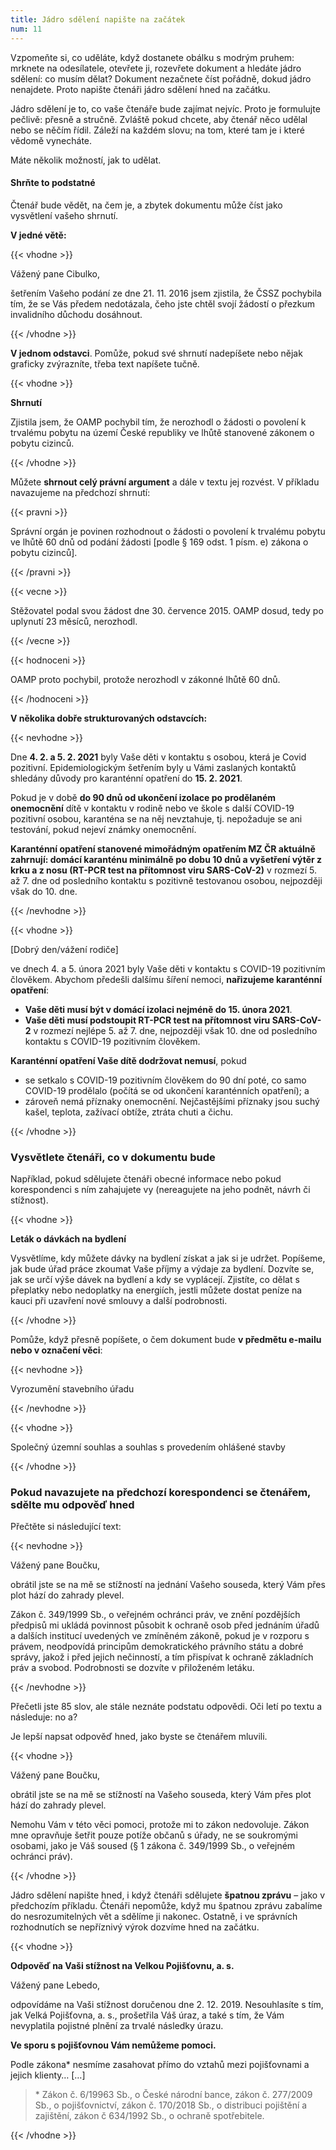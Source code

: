 ```yaml
---
title: Jádro sdělení napište na začátek
num: 11
---
```

Vzpomeňte si, co uděláte, když dostanete obálku s modrým pruhem: mrknete na odesílatele, otevřete ji, rozevřete dokument a hledáte jádro sdělení: co musím dělat? Dokument nezačnete číst pořádně, dokud jádro nenajdete. Proto napište čtenáři jádro sdělení hned na začátku.

Jádro sdělení je to, co vaše čtenáře bude zajímat nejvíc. Proto je formulujte pečlivě: přesně a stručně. Zvláště pokud chcete, aby čtenář něco udělal nebo se něčím řídil. Záleží na každém slovu; na tom, které tam je i které vědomě vynecháte.

Máte několik možností, jak to udělat.

#### Shrňte to podstatné

Čtenář bude vědět, na čem je, a zbytek dokumentu může číst jako vysvětlení vašeho shrnutí.

**V jedné větě:**

{{< vhodne >}}

Vážený pane Cibulko,

šetřením Vašeho podání ze dne 21. 11. 2016 jsem zjistila, že ČSSZ pochybila tím, že se Vás předem nedotázala, čeho jste chtěl svojí žádostí o přezkum invalidního důchodu dosáhnout.

{{< /vhodne >}}

**V jednom odstavci**. Pomůže, pokud své shrnutí nadepíšete nebo nějak graficky zvýrazníte, třeba text napíšete tučně.

{{< vhodne >}}

**Shrnutí**

Zjistila jsem, že OAMP pochybil tím, že nerozhodl o žádosti o povolení k trvalému pobytu na území České republiky ve lhůtě stanovené zákonem o pobytu cizinců.

{{< /vhodne >}}

Můžete **shrnout celý právní argument** a dále v textu jej rozvést. V příkladu navazujeme na předchozí shrnutí:

{{< pravni >}}

Správní orgán je povinen rozhodnout o žádosti o povolení k trvalému pobytu ve lhůtě 60 dnů od podání žádosti \[podle § 169 odst. 1 písm. e) zákona o pobytu cizinců].

{{< /pravni >}}

{{< vecne >}}

Stěžovatel podal svou žádost dne 30. července 2015. OAMP dosud, tedy po uplynutí 23 měsíců, nerozhodl.

{{< /vecne >}}

{{< hodnoceni >}}

OAMP proto pochybil, protože nerozhodl v zákonné lhůtě 60 dnů.

{{< /hodnoceni >}}

**V několika dobře strukturovaných odstavcích:**

{{< nevhodne >}}

Dne **4. 2. a 5. 2. 2021** byly Vaše děti v kontaktu s osobou, která je Covid pozitivní. Epidemiologickým šetřením byly u Vámi zaslaných kontaktů shledány důvody pro karanténní opatření do **15. 2. 2021**.

Pokud je v době **do 90 dnů od ukončení izolace po prodělaném onemocnění** dítě v kontaktu v rodině nebo ve škole s další COVID-19 pozitivní osobou, karanténa se na něj nevztahuje, tj. nepožaduje se ani testování, pokud nejeví známky onemocnění.

**Karanténní opatření stanovené mimořádným opatřením MZ ČR aktuálně zahrnují: domácí karanténu minimálně po dobu 10 dnů a vyšetření výtěr z krku a z nosu (RT-PCR test na přítomnost viru SARS-CoV-2)** v rozmezí 5. až 7. dne od posledního kontaktu s pozitivně testovanou osobou, nejpozději však do 10. dne.

{{< /nevhodne >}}

{{< vhodne >}}

\[Dobrý den/vážení rodiče]

ve dnech 4. a 5. února 2021 byly Vaše děti v kontaktu s COVID-19 pozitivním člověkem. Abychom předešli dalšímu šíření nemoci, **nařizujeme karanténní opatření**:

* **Vaše děti musí být v domácí izolaci nejméně do 15. února 2021**.
* **Vaše děti musí podstoupit RT-PCR test na přítomnost viru SARS-CoV-2** v rozmezí nejlépe 5. až 7. dne, nejpozději však 10. dne od posledního kontaktu s COVID-19 pozitivním člověkem.

**Karanténní opatření Vaše dítě dodržovat nemusí**, pokud

* se setkalo s COVID-19 pozitivním člověkem do 90 dní poté, co samo COVID-19 prodělalo (počítá se od ukončení karanténních opatření); a
* zároveň nemá příznaky onemocnění. Nejčastějšími příznaky jsou suchý kašel, teplota, zažívací obtíže, ztráta chuti a čichu.

{{< /vhodne >}}

### Vysvětlete čtenáři, co v dokumentu bude

Například, pokud sdělujete čtenáři obecné informace nebo pokud korespondenci s ním zahajujete vy (nereagujete na jeho podnět, návrh či stížnost).

{{< vhodne >}}

**Leták o dávkách na bydlení**

Vysvětlíme, kdy můžete dávky na bydlení získat a jak si je udržet. Popíšeme, jak bude úřad práce zkoumat Vaše příjmy a výdaje za bydlení. Dozvíte se, jak se určí výše dávek na bydlení a kdy se vyplácejí. Zjistíte, co dělat s přeplatky nebo nedoplatky na energiích, jestli můžete dostat peníze na kauci při uzavření nové smlouvy a další podrobnosti.

{{< /vhodne >}}

Pomůže, když přesně popíšete, o čem dokument bude **v předmětu e-mailu nebo v označení věci**:

{{< nevhodne >}}

Vyrozumění stavebního úřadu

{{< /nevhodne >}}

{{< vhodne >}}

Společný územní souhlas a souhlas s provedením ohlášené stavby

{{< /vhodne >}}

### Pokud navazujete na předchozí korespondenci se čtenářem, sdělte mu odpověď hned

Přečtěte si následující text:

{{< nevhodne >}}

Vážený pane Boučku,

obrátil jste se na mě se stížností na jednání Vašeho souseda, který Vám přes plot hází do zahrady plevel.

Zákon č. 349/1999 Sb., o veřejném ochránci práv, ve znění pozdějších předpisů mi ukládá povinnost působit k ochraně osob před jednáním úřadů a dalších institucí uvedených ve zmíněném zákoně, pokud je v rozporu s právem, neodpovídá principům demokratického právního státu a dobré správy, jakož i před jejich nečinností, a tím přispívat k ochraně základních práv a svobod. Podrobnosti se dozvíte v přiloženém letáku.

{{< /nevhodne >}}

Přečetli jste 85 slov, ale stále neznáte podstatu odpovědi. Oči letí po textu a následuje: no a?

Je lepší napsat odpověď hned, jako byste se čtenářem mluvili.

{{< vhodne >}}

Vážený pane Boučku,

obrátil jste se na mě se stížností na Vašeho souseda, který Vám přes plot hází do zahrady plevel.

Nemohu Vám v této věci pomoci, protože mi to zákon nedovoluje. Zákon mne opravňuje šetřit pouze potíže občanů s úřady, ne se soukromými osobami, jako je Váš soused (§ 1 zákona č. 349/1999 Sb., o veřejném ochránci práv).

{{< /vhodne >}}

Jádro sdělení napište hned, i když čtenáři sdělujete **špatnou zprávu** – jako v předchozím příkladu. Čtenáři nepomůže, když mu špatnou zprávu zabalíme do nesrozumitelných vět a sdělíme ji nakonec. Ostatně, i ve správních rozhodnutích se nepříznivý výrok dozvíme hned na začátku.

{{< vhodne >}}

**Odpověď na Vaši stížnost na Velkou Pojišťovnu, a. s.**

Vážený pane Lebedo,

odpovídáme na Vaši stížnost doručenou dne 2. 12. 2019. Nesouhlasíte s tím, jak Velká Pojišťovna, a. s., prošetřila Váš úraz, a také s tím, že Vám nevyplatila pojistné plnění za trvalé následky úrazu.

**Ve sporu s pojišťovnou Vám nemůžeme pomoci.**

Podle zákona* nesmíme zasahovat přímo do vztahů mezi pojišťovnami a jejich klienty… \[…]

> \* Zákon č. 6/19963 Sb., o České národní bance, zákon č. 277/2009 Sb., o pojišťovnictví, zákon č. 170/2018 Sb., o distribuci pojištění a zajištění, zákon č 634/1992 Sb., o ochraně spotřebitele.

{{< /vhodne >}}
